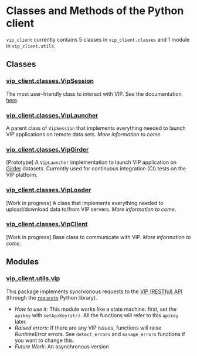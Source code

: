 # Classes and Methods of the Python client

`vip_client` currently contains 5 classes in `vip_client.classes` and 1 module in `vip_client.utils`.

## Classes

### [vip_client.classes.**VipSession**](../src/vip_client/classes/VipSession.py)

The most user-friendly class to interact with VIP. See the documentation [here](VipSession.md).

### [vip_client.classes.**VipLauncher**](../src/vip_client/classes/VipLauncher.py)

A parent class of `VipSession` that implements everything needed to launch VIP applications on remote data sets. *More information to come*.

### [vip_client.classes.**VipGirder**](../src/vip_client/classes/VipGirder.py)

[Prototype] A `VipLauncher` implementation to launch VIP application on [Girder](https://girder.readthedocs.io/en/latest/) datasets. Currently used for continuous integration (CI) tests on the VIP platform.

### [vip_client.classes.**VipLoader**](../src/vip_client/classes/VipLoader.py)

[Work in progress] A class that implements everything needed to upload/download data to/from VIP servers. *More information to come*.

### [vip_client.classes.**VipClient**](../src/vip_client/classes/VipClient.py)

[Work in progress] Base class to communicate with VIP. *More information to come*.

## Modules

### [vip_client.utils.**vip**](../src/vip_client/utils/vip.py)

This package implements synchronous requests to the [VIP (RESTful) API](https://github.com/virtual-imaging-platform/VIP-portal/tree/master/vip-api) (through the [`requests`](https://pypi.org/project/requests/) Python library).

- *How to use it*: This module works like a state machine: first, set the `apikey` with
`setApiKey(str)`. All the functions will refer to this `apikey` later.
- *Raised errors*: If there are any VIP issues, functions will raise *RuntimeError* errors. See
`detect_errors` and `manage_errors` functions if you want to change this.
- *Future Work*: An asynchronous version
